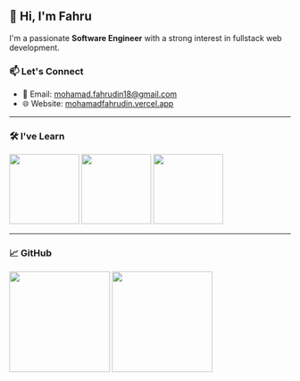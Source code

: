 ## 👋 Hi, I'm Fahru

I'm a passionate **Software Engineer** with a strong interest in fullstack web development.
### 📫 Let's Connect

- 📧 Email: [mohamad.fahrudin18@gmail.com](mailto:mohamad.fahrudin18@gmail.com)  
- 🌐 Website: [mohamadfahrudin.vercel.app](https://mohamadfahrudin.vercel.app)

---

### 🛠️ I've Learn

<!-- Core Skills -->
<p>
  <img src="https://skillicons.dev/icons?i=js,ts,python,php,go" width="125" height="125"/>
  <img src="https://skillicons.dev/icons?i=react,next,laravel,express,django" width="125" height="125"/>
  <img src="https://skillicons.dev/icons?i=mysql,postgres,firebase,supabase" width="125" height="125"/>
</p>

---

### 📈 GitHub 

<p align="left">
  <img height="180em" src="https://github-readme-stats.vercel.app/api/top-langs/?username=adinfahru&layout=compact&hide_border=true&langs_count=6&theme=tokyonight&bg_color=00000000" />
  <img height="180em" src="https://#eetcard.jacoblin.cool/hellofahru?theme=catppuccinMocha&font=PT%20Mono" />
</p>
